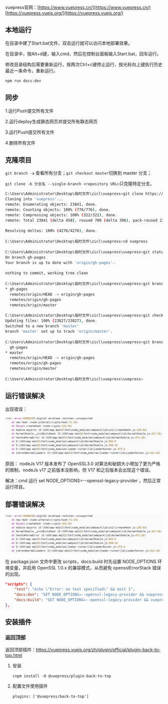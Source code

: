 vuepress官网：[https://www.vuepress.cn/](https://www.vuepress.cn/) [https://vuepress.vuejs.org/](https://vuepress.vuejs.org/)

## 本地运行

在目录中建了Start.bat文件，双击运行就可以访问本地部署效果。

在目录中，按Alt+d键，输入cmd，然后在控制台面板输入Start.bat，回车运行。

修改目录结构后需要重新运行，按两次Ctrl+c键停止运行，按光标向上键执行历史最近一条命令，重新运行。

```bash
npm run docs:dev
```

## 同步

1.运行Push提交所有文件

2.运行deploy生成静态网页并提交所有静态网页

3.运行Push提交所有文件

4.删除所有文件

## 克隆项目

`git branch -a` 查看所有分支；`git checkout master`切换到 master 分支；

`git clone -b 分支名 --single-branch <repository URL>`只克隆特定分支。

```bash
C:\Users\Administrator\Desktop\临时文件\zicl\vuepress>git clone https://github.com/zichenlbl/vuepress.git
Cloning into 'vuepress'...
remote: Enumerating objects: 23841, done.
remote: Counting objects: 100% (776/776), done.
remote: Compressing objects: 100% (322/322), done.
remote: Total 23841 (delta 458), reused 700 (delta 396), pack-reused 23065Receiving objects: 100% (23841/23841), 43.01 MiB | 4.29 MiB/s, done.

Resolving deltas: 100% (4276/4276), done.

C:\Users\Administrator\Desktop\临时文件\zicl\vuepress>cd vuepress

C:\Users\Administrator\Desktop\临时文件\zicl\vuepress\vuepress>git status
On branch gh-pages
Your branch is up to date with 'origin/gh-pages'.

nothing to commit, working tree clean

C:\Users\Administrator\Desktop\临时文件\zicl\vuepress\vuepress>git branch -a
* gh-pages
  remotes/origin/HEAD -> origin/gh-pages
  remotes/origin/gh-pages
  remotes/origin/master

C:\Users\Administrator\Desktop\临时文件\zicl\vuepress\vuepress>git checkout master
Updating files: 100% (23827/23827), done.
Switched to a new branch 'master'
branch 'master' set up to track 'origin/master'.

C:\Users\Administrator\Desktop\临时文件\zicl\vuepress\vuepress>git branch -a
  gh-pages
* master
  remotes/origin/HEAD -> origin/gh-pages
  remotes/origin/gh-pages
  remotes/origin/master

C:\Users\Administrator\Desktop\临时文件\zicl\vuepress\vuepress>
```

## 运行错误解决

出现错误：

![image-20240308231022308](README/image-20240308231022308.png)

原因： nodeJs V17 版本发布了 OpenSSL3.0 对算法和秘钥大小增加了更为严格的限制，nodeJs v17 之前版本没影响，但 V17 和之后版本会出现这个错误。 

解决：cmd 运行 set NODE_OPTIONS=--openssl-legacy-provider ，然后正常运行项目。

## 部署错误解决

![image-20240308231022308](README/image-20240308231022308.png)

在 package.json 文件中更改 scripts，docs:build 时先设置 NODE_OPTIONS 环境变量，并启用 OpenSSL 1.0.x 的兼容模式，从而避免 opensslErrorStack 错误的出现。 

```json
"scripts": {
    "test": "echo \"Error: no test specified\" && exit 1",
    "docs:dev": "SET NODE_OPTIONS=--openssl-legacy-provider && vuepress dev docs",
	"docs:build": "SET NODE_OPTIONS=--openssl-legacy-provider && vuepress build docs"
},
```



## 安装插件

### 返回顶部

返回顶部插件：https://vuepress.vuejs.org/zh/plugin/official/plugin-back-to-top.html

1. 安装

   `cnpm install -D @vuepress/plugin-back-to-top`

2. 配置文件使用插件

   `plugins: ['@vuepress/back-to-top']`


